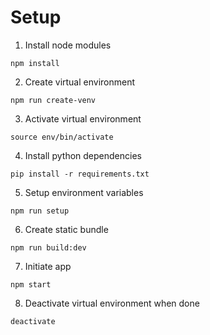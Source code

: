 # Setup
1. Install node modules
```
npm install 
```
2. Create virtual environment
```
npm run create-venv
```
3. Activate virtual environment
```
source env/bin/activate
```
4. Install python dependencies
```
pip install -r requirements.txt
```
5. Setup environment variables
```
npm run setup
```
6. Create static bundle
```
npm run build:dev
```
7. Initiate app
```
npm start
```
8. Deactivate virtual environment when done
```
deactivate
```
